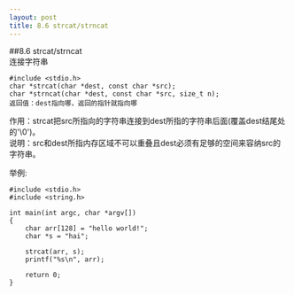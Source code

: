 ```yaml
---
layout: post
title: 8.6 strcat/strncat
---
```


##8.6 strcat/strncat   
连接字符串<br>

	#include <stdio.h>
	char *strcat(char *dest, const char *src);
	char *strncat(char *dest, const char *src, size_t n);
	返回值：dest指向哪，返回的指针就指向哪

作用：strcat把src所指向的字符串连接到dest所指的字符串后面(覆盖dest结尾处的'\0')。<br>
说明：src和dest所指内存区域不可以重叠且dest必须有足够的空间来容纳src的字符串。<br>

举例:


    #include <stdio.h>
    #include <string.h>

    int main(int argc, char *argv[])
    {
        char arr[128] = "hello world!";
        char *s = "hai";

        strcat(arr, s);
        printf("%s\n", arr);

        return 0;
    }
